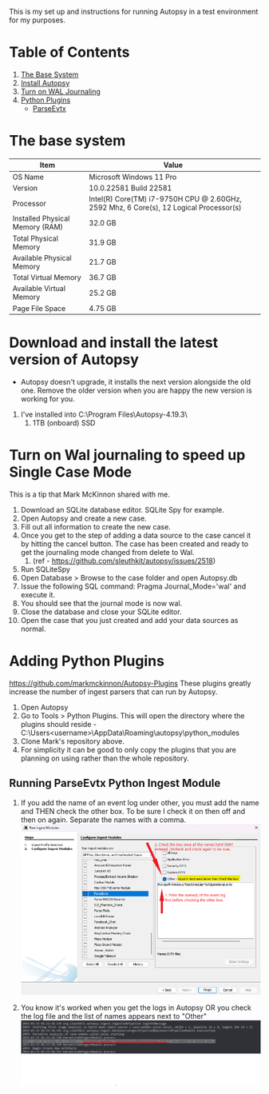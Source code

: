 This is my set up and instructions for running Autopsy in a test environment for my purposes.

# Table of Contents
1. [The Base System](#TheBaseSystem)
2. [Install Autopsy](#InstallAutopsy)
3. [Turn on WAL Journaling](#WalJournaling)
4. [Python Plugins](#PythonPlugins)
   * [ParseEvtx](#Parse_Evtx)

# The base system <a name ="TheBaseSystem"></a>
| Item                            | Value                                                                                  |
| ------------------------------- | -------------------------------------------------------------------------------------- |
| OS Name                         | Microsoft Windows 11 Pro                                                               |
| Version                         | 10.0.22581 Build 22581                                                                 |
| Processor                       | Intel(R) Core(TM) i7-9750H CPU @ 2.60GHz, 2592 Mhz, 6 Core(s), 12 Logical Processor(s) |
| Installed Physical Memory (RAM) | 32.0 GB                                                                                |
| Total Physical Memory           | 31.9 GB                                                                                |
| Available Physical Memory       | 21.7 GB                                                                                |
| Total Virtual Memory            | 36.7 GB                                                                                |
| Available Virtual Memory        | 25.2 GB                                                                                |
| Page File Space                 | 4.75 GB                                                                                |

# Download and install the latest version of Autopsy <a name ="InstallAutopsy"></a>
* Autopsy doesn't upgrade, it installs the next version alongside the old one. Remove the older version when you are happy the new version is working for you.

1. I've installed into C:\Program Files\Autopsy-4.19.3\
   1.  1TB (onboard) SSD

# Turn on Wal journaling to speed up Single Case Mode <a name ="WalJournaling"></a>
This is a tip that Mark McKinnon shared with me.
1. Download an SQLite database editor. SQLite Spy for example.
2. Open Autopsy and create a new case.
3. Fill out all information to create the new case.
4. Once you get to the step of adding a data source to the case cancel it by hitting the cancel button.  The case has been created and ready to get the journaling mode changed from delete to Wal. 
   1. (ref - https://github.com/sleuthkit/autopsy/issues/2518)
5. Run SQLiteSpy
6. Open Database > Browse to the case folder and open Autopsy.db
7. Issue the following SQL command: Pragma Journal_Mode='wal' and execute it.  
8. You should see that the journal mode is now wal.
9. Close the database and close your SQLite editor.
10. Open the case that you just created and add your data sources as normal.

# Adding Python Plugins <a name ="PythonPlugins"></a>
https://github.com/markmckinnon/Autopsy-Plugins
These plugins greatly increase the number of ingest parsers that can run by Autopsy.
1. Open Autopsy
2. Go to Tools > Python Plugins. This will open the directory where the plugins should reside - C:\Users\<username>\AppData\Roaming\autopsy\python_modules
3. Clone Mark's repository above.
4. For simplicity it can be good to only copy the plugins that you are planning on using rather than the whole repository.

## Running ParseEvtx Python Ingest Module <a name ="Parse_Evtx"></a>
1. If you add the name of an event log under other, you must add the name and THEN check the other box. To be sure I check it on then off and then on again. Separate the names with a comma. 
![](Autopsy_parse_evtx_other.png)

2. You know it's worked when you get the logs in Autopsy OR you check the log file and the list of names appears next to "Other"
   ![](2022-04-01-05-08-51.png)

